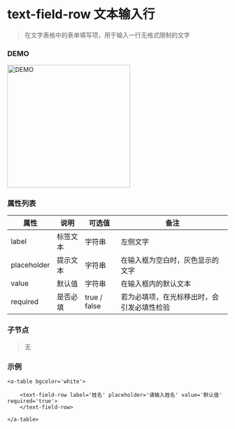 # text-field-row 文本输入行
> 在文字表格中的表单填写项，用于输入一行无格式限制的文字

### DEMO
<div><img alt="DEMO" src="https://ohc0dpsgs.qnssl.com/lego/images/formNull_top_onlyWord.png" width="280.859"/></div>

### 属性列表

属性 | 说明 | 可选值 | 备注 
--- | --- | --- | ---
label | 标签文本 | 字符串 | 左侧文字
placeholder | 提示文本 | 字符串 | 在输入框为空白时，灰色显示的文字
value | 默认值 | 字符串 | 在输入框内的默认文本
required | 是否必填 | true / false | 若为必填项，在光标移出时，会引发必填性检验

### 子节点
> 无

### 示例
```
<a-table bgcolor='white'>

    <text-field-row label='姓名' placeholder='请输入姓名' value='默认值' required='true'>
    </text-field-row>

</a-table>
```

### &nbsp;
